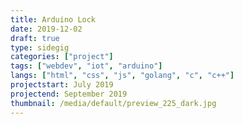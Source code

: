 ```yaml
---
title: Arduino Lock
date: 2019-12-02
draft: true
type: sidegig
categories: ["project"]
tags: ["webdev", "iot", "arduino"]
langs: ["html", "css", "js", "golang", "c", "c++"]
projectstart: July 2019
projectend: September 2019
thumbnail: /media/default/preview_225_dark.jpg
---
```


